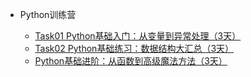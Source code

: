 - Python训练营
  
  - [Task01 Python基础入门：从变量到异常处理（3天）](docs/Task01/Python入门(上).md)
  - [Task02 Python基础练习：数据结构大汇总（3天）](docs/Task02/Python入门(中).md)
  - [Python基础进阶：从函数到高级魔法方法（3天）](docs/Task03/Python入门(下).md)


  

